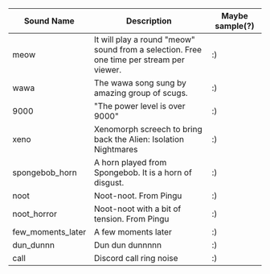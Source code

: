 | Sound Name | Description | Maybe sample(?) | 
| -------- | ------- | ------- |
| meow | It will play a round "meow" sound from a selection. Free one time per stream per viewer. | :) |
| wawa | The wawa song sung by amazing group of scugs. | :) |
| 9000 | "The power level is over 9000" | :) |
| xeno | Xenomorph screech to bring back the Alien: Isolation Nightmares | :) |
| spongebob_horn | A horn played from Spongebob. It is a horn of disgust.  | :) |
| noot | Noot-noot. From Pingu | :) |
| noot_horror | Noot-noot with a bit of tension. From Pingu | :) |
| few_moments_later | A few moments later | :) |
| dun_dunnn | Dun dun dunnnnn | :) |
| call | Discord call ring noise | :) |


